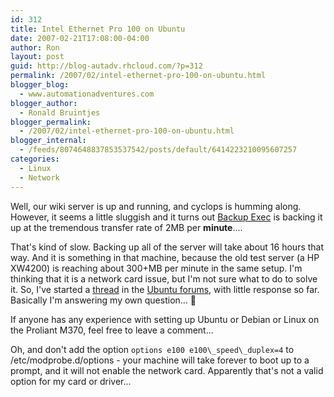 ```yaml
---
id: 312
title: Intel Ethernet Pro 100 on Ubuntu
date: 2007-02-21T17:08:00-04:00
author: Ron
layout: post
guid: http://blog-autadv.rhcloud.com/?p=312
permalink: /2007/02/intel-ethernet-pro-100-on-ubuntu.html
blogger_blog:
  - www.automationadventures.com
blogger_author:
  - Ronald Bruintjes
blogger_permalink:
  - /2007/02/intel-ethernet-pro-100-on-ubuntu.html
blogger_internal:
  - /feeds/8074648837853537542/posts/default/6414223210095607257
categories:
  - Linux
  - Network
---
```

Well, our wiki server is up and running, and cyclops is humming along. However, it seems a little sluggish and it turns out [Backup Exec](http://www.backupexec.com/) is backing it up at the tremendous transfer rate of 2MB per **minute**....

That's kind of slow. Backing up all of the server will take about 16 hours that way. And it is something in that machine, because the old test server (a HP XW4200) is reaching about 300+MB per minute in the same setup. I'm thinking that it is a network card issue, but I'm not sure what to do to solve it. So, I've started a [thread](http://www.ubuntuforums.org/showthread.php?t=365500) in the [Ubuntu forums](http://www.ubuntuforums.org/index.php), with little response so far. Basically I'm answering my own question... 🙂

If anyone has any experience with setting up Ubuntu or Debian or Linux on the Proliant M370, feel free to leave a comment...

Oh, and don't add the option `options e100 e100\_speed\_duplex=4` to /etc/modprobe.d/options - your machine will take forever to boot up to a prompt, and it will not enable the network card. Apparently that's not a valid option for my card or driver...